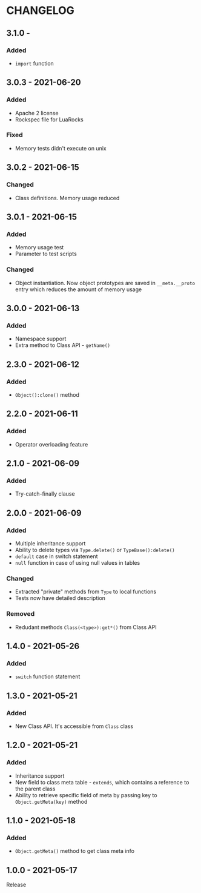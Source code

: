 # CHANGELOG
## 3.1.0 -
### Added
- `import` function
## 3.0.3 - 2021-06-20
### Added
- Apache 2 license
- Rockspec file for LuaRocks
### Fixed
- Memory tests didn't execute on unix
## 3.0.2 - 2021-06-15
### Changed
- Class definitions. Memory usage reduced
## 3.0.1 - 2021-06-15
### Added
- Memory usage test
- Parameter to test scripts
### Changed
- Object instantiation. Now object prototypes are saved in `__meta.__proto` entry which reduces the amount of memory usage
## 3.0.0 - 2021-06-13
### Added
- Namespace support
- Extra method to Class API - `getName()`
## 2.3.0 - 2021-06-12
### Added
- `Object():clone()` method
## 2.2.0 - 2021-06-11
### Added
- Operator overloading feature
## 2.1.0 - 2021-06-09
### Added
- Try-catch-finally clause
## 2.0.0 - 2021-06-09
### Added
- Multiple inheritance support
- Ability to delete types via `Type.delete()` or `TypeBase():delete()`
- `default` case in switch statement
- `null` function in case of using null values in tables
### Changed
- Extracted "private" methods from `Type` to local functions
- Tests now have detailed description
### Removed
- Redudant methods `Class(<type>):get*()` from Class API
## 1.4.0 - 2021-05-26
### Added
- `switch` function statement
## 1.3.0 - 2021-05-21
### Added
- New Class API. It's accessible from `Class` class
## 1.2.0 - 2021-05-21
### Added
- Inheritance support
- New field to class meta table - `extends`, which contains a reference to the parent class
- Ability to retrieve specific field of meta by passing key to `Object.getMeta(key)` method
## 1.1.0 - 2021-05-18
### Added
- `Object.getMeta()` method to get class meta info
## 1.0.0 - 2021-05-17
Release
